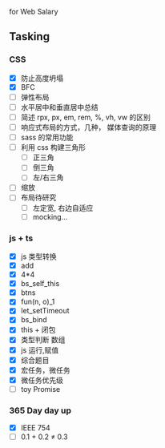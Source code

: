 for Web Salary

## Tasking

### CSS

- [x] 防止高度坍塌
- [x] BFC
- [ ] 弹性布局
- [ ] 水平居中和垂直居中总结
- [ ] 简述 rpx, px, em, rem, %, vh, vw 的区别
- [ ] 响应式布局的方式，几种， 媒体查询的原理
- [ ] sass 的常用功能
- [ ] 利用 css 构建三角形
  - [ ] 正三角
  - [ ] 倒三角
  - [ ] 左/右三角
- [ ] 缩放
- [ ] 布局待研究
  - [ ] 左定宽, 右边自适应
  - [ ] mocking...

### js + ts

- [x] js 类型转换
- [x] add
- [x] 4\*4
- [x] bs_self_this
- [x] btns
- [x] fun(n, o)\_1
- [x] let_setTimeout
- [x] bs_bind
- [x] this + 闭包
- [x] 类型判断 数组
- [x] js 运行,赋值
- [x] 综合题目
- [x] 宏任务，微任务
- [x] 微任务优先级
- [ ] toy Promise

### 365 Day day up

- [x] IEEE 754
- [ ] 0.1 + 0.2 ≠ 0.3
